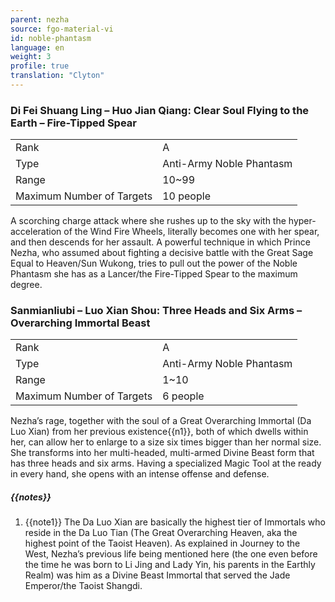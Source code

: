 ```yaml
---
parent: nezha
source: fgo-material-vi
id: noble-phantasm
language: en
weight: 3
profile: true
translation: "Clyton"
---
```


### Di Fei Shuang Ling – Huo Jian Qiang: Clear Soul Flying to the Earth – Fire-Tipped Spear

<table>
  <tr><td>Rank</td><td>A</td></tr>
  <tr><td>Type</td><td>Anti-Army Noble Phantasm</td></tr>
  <tr><td>Range</td><td>10~99</td></tr>
  <tr><td>Maximum Number of Targets</td><td>10 people</td></tr>
</table>

A scorching charge attack where she rushes up to the sky with the hyper-acceleration of the Wind Fire Wheels, literally becomes one with her spear, and then descends for her assault. A powerful technique in which Prince Nezha, who assumed about fighting a decisive battle with the Great Sage Equal to Heaven/Sun Wukong, tries to pull out the power of the Noble Phantasm she has as a Lancer/the Fire-Tipped Spear to the maximum degree.

### Sanmianliubi – Luo Xian Shou: Three Heads and Six Arms – Overarching Immortal Beast

<table>
  <tr><td>Rank</td><td>A</td></tr>
  <tr><td>Type</td><td>Anti-Army Noble Phantasm</td></tr>
  <tr><td>Range</td><td>1~10</td></tr>
  <tr><td>Maximum Number of Targets</td><td>6 people</td></tr>
</table>

Nezha’s rage, together with the soul of a Great Overarching Immortal (Da Luo Xian) from her previous existence{{n1}}, both of which dwells within her, can allow her to enlarge to a size six times bigger than her normal size. She transforms into her multi-headed, multi-armed Divine Beast form that has three heads and six arms. Having a specialized Magic Tool at the ready in every hand, she opens with an intense offense and defense.

##### {{notes}}

1. {{note1}} The Da Luo Xian are basically the highest tier of Immortals who reside in the Da Luo Tian (The Great Overarching Heaven, aka the highest point of the Taoist Heaven).
As explained in Journey to the West, Nezha’s previous life being mentioned here (the one even before the time he was born to Li Jing and Lady Yin, his parents in the Earthly Realm) was him as a Divine Beast Immortal that served the Jade Emperor/the Taoist Shangdi.
